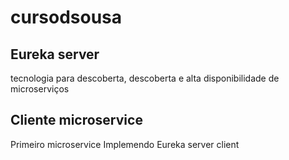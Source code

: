 # cursodsousa

## Eureka server
tecnologia para descoberta, descoberta e alta disponibilidade de microserviços
## Cliente microservice
Primeiro microservice
Implemendo Eureka server client
